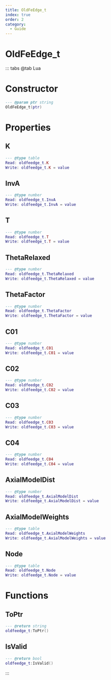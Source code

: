 ```yaml
---
title: OldFeEdge_t
index: true
order: 2
category:
  - Guide
---
```


# OldFeEdge_t

::: tabs
@tab Lua
# Constructor
```lua
--- @param ptr string
OldFeEdge_t(ptr)
```
# Properties
## K 
```lua
--- @type table
Read: oldfeedge_t.K
Write: oldfeedge_t.K = value
```
## InvA 
```lua
--- @type number
Read: oldfeedge_t.InvA
Write: oldfeedge_t.InvA = value
```
## T 
```lua
--- @type number
Read: oldfeedge_t.T
Write: oldfeedge_t.T = value
```
## ThetaRelaxed 
```lua
--- @type number
Read: oldfeedge_t.ThetaRelaxed
Write: oldfeedge_t.ThetaRelaxed = value
```
## ThetaFactor 
```lua
--- @type number
Read: oldfeedge_t.ThetaFactor
Write: oldfeedge_t.ThetaFactor = value
```
## C01 
```lua
--- @type number
Read: oldfeedge_t.C01
Write: oldfeedge_t.C01 = value
```
## C02 
```lua
--- @type number
Read: oldfeedge_t.C02
Write: oldfeedge_t.C02 = value
```
## C03 
```lua
--- @type number
Read: oldfeedge_t.C03
Write: oldfeedge_t.C03 = value
```
## C04 
```lua
--- @type number
Read: oldfeedge_t.C04
Write: oldfeedge_t.C04 = value
```
## AxialModelDist 
```lua
--- @type number
Read: oldfeedge_t.AxialModelDist
Write: oldfeedge_t.AxialModelDist = value
```
## AxialModelWeights 
```lua
--- @type table
Read: oldfeedge_t.AxialModelWeights
Write: oldfeedge_t.AxialModelWeights = value
```
## Node 
```lua
--- @type table
Read: oldfeedge_t.Node
Write: oldfeedge_t.Node = value
```
# Functions
## ToPtr
```lua
--- @return string
oldfeedge_t:ToPtr()
```
## IsValid
```lua
--- @return bool
oldfeedge_t:IsValid()
```

:::